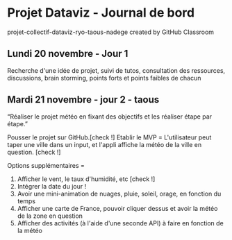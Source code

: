 # Projet Dataviz - Journal de bord
projet-collectif-dataviz-ryo-taous-nadege created by GitHub Classroom

## Lundi 20 novembre - Jour 1
Recherche d'une idée de projet, suivi de tutos, consultation des ressources, discussions, brain storming, points forts et points faibles de chacun

## Mardi 21 novembre - jour 2 - taous
“Réaliser le projet météo en fixant des objectifs et les réaliser étape par étape.”

Pousser le projet sur GitHub.[check !]
Etablir le MVP = L'utilisateur peut taper une ville dans un input, et l'appli affiche la météo de la ville en question. [check !]

Options supplémentaires = 
1) Afficher le vent, le taux d'humidité, etc [check !]
2) Intégrer la date du jour !
3) Avoir une mini-animation de nuages, pluie, soleil, orage, en fonction du temps
4) Afficher une carte de France, pouvoir cliquer dessus et avoir la météo de la zone en question
5) Afficher des activités (à l'aide d'une seconde API) à faire en fonction de la météo
